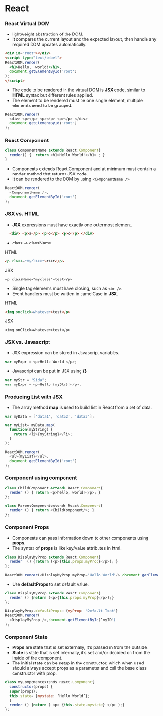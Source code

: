 # React

### React Virtual DOM
- lightweight abstraction of the DOM.
- It compares the current layout and the expected layout, then handle any required DOM updates automatically.
```HTML
<div id="root"></div>
<script type="text/babel">
ReactDOM.render(
  <h1>Hello,  world!</h1>,
  document.getElementById('root')
);
</script>
```
- The code to be rendered in the virtual DOM is **JSX** code, similar to **HTML** syntax but different rules applied.
- The element to be rendered must be one single element, multiple elements need to be grouped.
```Javascript
ReactDOM.render(
  <div> <p></p> <p></p> <p></p> </div>
  document.getElementById('root')
);
```
### React Component
```Javascript
class ComponentName extends React.Component{
  render() {  return <h1>Hello World!</h1> ; }
}
```
 - Components extends React.Component and at minimum must contain a render method that returns JSX code.
 - It can be rendered to the DOM by using `<ComponentName />`
```Javascript
ReactDOM.render(
  <ComponentName />,
  document.getElementById('root')
);
```

### JSX vs. HTML
  - **JSX** expressions must have exactly one outermost element.
```HTML
  <div> <p>a</p> <p>b</p> <p>c</p> </div>
```
  - class -> className.
  
HTML
```HTML
<p class="myclass">test</p>
```
JSX
```JSX
<p className="myclass">test</p>
```
  - Single tag elements must have closing, such as `<br />`.
  - Event handlers must be written in camelCase in **JSX**.
  
HTML
```HTML
<img onclick=whatever>test</p>
```
JSX
```JSX
<img onClick=whatever>test</p>
```


### JSX vs. Javascript
  - JSX expression can be stored in Javascript variables.
```Javascript
var myExpr = <p>Hello World!</p>;
```
  - Javascript can be put in JSX using **{}**
```Javascript
var myStr = "Sida";
var myExpr = <p>Hello {myStr}!</p>;
```

### Producing List with JSX
  - The array method **map** is used to build list in React from a set of data.
```Javascript
var myData = ['data1', 'data2', 'data3'];

var myList= myData.map(
  function(myString) { 
    return <li>{myString}</li>; 
  }
);

ReactDOM.render(
  <ul>{myList}</ul>,
  document.getElementById('root')
);
```

### Component using component
```Javascript
class ChildComponent extends React.Component{
  render () { return <p>hello, world!</p>; }
};

class ParentComponentextends React.Component{
  render () { return <ChildComponent/>; }
};
```

### Component Props
  - Components can pass information down to other components using **props**.
  - The syntax of **props** is like key/value attributes in html.
```Javascript
class DisplayMyProp extends React.Component{ 
  render  () {return (<p>{this.props.myProp}</p>); }
};

ReactDOM.render(<DisplayMyProp myProp="Hello World"/>,document.getElementById('myID'));
```
  - Use **defaultProps** to set default value.
```Javascript
class DisplayMyProp extends React.Component{
  render () {return (<p>{this.props.myProp}</p>);}
};

DisplayMyProp.defaultProps= {myProp: "Default Text"}
ReactDOM.render(
  <DisplayMyProp />,document.getElementById(’myID')
);
```

### Component State
  - **Props** are state that is set externally, it’s passed in from the outside.
  - **State** is state that is set internally, it’s set and/or decided  on from the inside of the component.
  - The initial state can be setup in the constructor, which when used should always accept props as a parameter and call the base class constructor with prop.
```Javascript
class MyComponentextends React.Component{
  constructor(props) {
  super(props);
  this.state= {mystate: ‘Hello World’};
  }
  render () {return ( <p> {this.state.mystate} </p> );}
};
```
